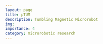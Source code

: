 ```yaml
---
layout: page
title: μTUM
description: Tumbling Magnetic Microrobot
img:
importance: 4
category: microrobotic research
---
```


